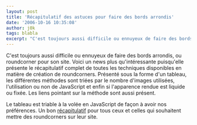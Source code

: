 ```yaml
---
layout: post
title: 'Récapitulatif des astuces pour faire des bords arrondis'
date: '2006-10-16 10:35:08'
author: j0k
tags: blabla
excerpt: "C'est toujours aussi difficile ou ennuyeux de faire des bords arrondis, ou roundcorner pour son site.      \nVoici un news plus qu'intéressante puisqu'elle présente le récapitulatif complet de toutes les techniques disponibles en matière de création de roundcorners.   Présenté sous la forme d'un tableau, les différentes méthodes sont triées par le nombre      …"
---
```


C'est toujours aussi difficile ou ennuyeux de faire des bords arrondis, ou roundcorner pour son site.
Voici un news plus qu'intéressante puisqu'elle présente le récapitulatif complet de toutes les techniques disponibles en matière de création de roundcorners.   Présenté sous la forme d'un tableau, les différentes méthodes sont triées par le nombre d'images utilisées, l'utilisation ou non de JavaScript et enfin si l'apparence rendue est liquide ou fixée. Les liens pointant sur la méthode sont aussi présent.

Le tableau est triable à la volée en JavaScript de façon à avoir nos préférences.   Un bon [récapitulatif](http://www.smileycat.com/miaow/archives/000044.html) pour tous ceux et celles qui souhaitent mettre des roundcorners sur leur site.
